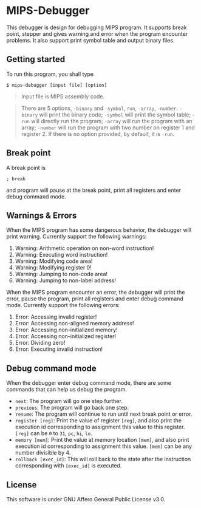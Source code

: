 # MIPS-Debugger

This debugger is design for debugging MIPS program. It supports break point, stepper and gives warning and error when the program encounter problems. It also support print symbol table and output binary files.

## Getting started

To run this program, you shall type 

```
$ mips-debugger [input file] [option]
```

> Input file is MIPS assembly code.

> There are 5 options, `-binary` and `-symbol`, `run`, `-array`, `-number`. `-binary` will print the binary code; `-symbol` will print the symbol table; `-run` will directly run the program; `-array` will run the program with an array; `-number` will run the program with two number on register 1 and register 2. If there is no option provided, by default, it is `-run`.

## Break point

A break point is 

```
; break
```

and program will pause at the break point, print all registers and enter debug command mode.

## Warnings & Errors

When the MIPS program has some dangerous behavior, the debugger will print warning. Currently support the following warnings:

1. Warning: Arithmetic operation on non-word instruction!
2. Warning: Executing word instruction!
3. Warning: Modifying code area!
4. Warning: Modifying register 0!
5. Warning: Jumping to non-code area!
6. Warning: Jumping to non-label address!

When the MIPS program encounter an error, the debugger will print the error, pause the program, print all registers and enter debug command mode. Currently support the following errors:

1. Error: Accessing invalid register!
2. Error: Accessing non-aligned memory address!
3. Error: Accessing non-initialized memory!
4. Error: Accessing non-initialized register!
5. Error: Dividing zero!
6. Error: Executing invalid instruction!

## Debug command mode 

When the debugger enter debug command mode, there are some commands that can help us debug the program.

- `next`: The program will go one step further.
- `previous`: The program will go back one step.
- `resume`: The program will continue to run until next break point or error.
- `register [reg]`: Print the value of register `[reg]`, and also print the execution id corresponding to assignment this value to this register. `[reg]` can be `0` to `31`, `pc`, `hi`, `lo`.
- `memory [mem]`: Print the value at memory location `[mem]`, and also print execution id corresponding to assignment this value. `[mem]` can be any number divisible by 4.
- `rollback [exec_id]`: This will roll back to the state after the instruction corresponding with `[exec_id]` is executed.

## License

This software is under GNU Affero General Public License v3.0.